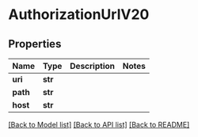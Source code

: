 # AuthorizationUrlV20

## Properties
Name | Type | Description | Notes
------------ | ------------- | ------------- | -------------
**uri** | **str** |  | 
**path** | **str** |  | 
**host** | **str** |  | 

[[Back to Model list]](../README.md#documentation-for-models) [[Back to API list]](../README.md#documentation-for-api-endpoints) [[Back to README]](../README.md)


